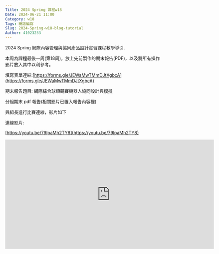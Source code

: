 ```yaml
---
Title: 2024 Spring 課程w18
Date: 2024-06-21 11:00
Category: w18
Tags: 網誌編寫
Slug: 2024-Spring-w18-blog-tutorial
Author: 41023233
---
```


2024 Spring 網際內容管理與協同產品設計實習課程教學導引.

<!-- PELICAN_END_SUMMARY -->



本周為課程最後一周(第18周)，放上先前製作的期末報告(PDF)，以及將所有操作影片放入其中以利參考。

填寫表單連結:[https://forms.gle/JEWaMwTMmDJtXgbcA](https://forms.gle/JEWaMwTMmDJtXgbcA)

期末報告題目: 網際綜合球類競賽機器人協同設計與模擬

分組期末 pdf 報告(相關影片已置入報告內容裡)

與組長進行比賽連線，影片如下

連線影片:

[https://youtu.be/79lpaMh2TY8](https://youtu.be/79lpaMh2TY8)
<iframe width="669" height="351" src="https://www.youtube.com/embed/79lpaMh2TY8" title="cd2024 協同產品設計實習期末實習評量-連線測試" frameborder="0" allow="accelerometer; autoplay; clipboard-write; encrypted-media; gyroscope; picture-in-picture; web-share" referrerpolicy="strict-origin-when-cross-origin" allowfullscreen></iframe>